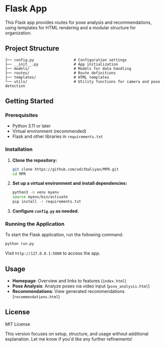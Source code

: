 
# Flask App

This Flask app provides routes for pose analysis and recommendations, using templates for HTML rendering and a modular structure for organization.

## Project Structure

```
├── config.py                  # Configuration settings
├── __init__.py                # App initialization
├── models/                    # Models for data handling
├── routes/                    # Route definitions
├── templates/                 # HTML templates
└── utils/                     # Utility functions for camera and pose detection
```

## Getting Started

### Prerequisites

- Python 3.11 or later
- Virtual environment (recommended)
- Flask and other libraries in `requirements.txt`

### Installation

1. **Clone the repository:**
   ```bash
   git clone https://github.com/uditbaliyan/MPR.git
   cd MPR
   ```

2. **Set up a virtual environment and install dependencies:**
   ```bash
   python3 -m venv myenv
   source myenv/bin/activate
   pip install -r requirements.txt
   ```

3. **Configure `config.py` as needed.**

### Running the Application

To start the Flask application, run the following command:

```bash
python run.py

```

Visit `http://127.0.0.1:5000` to access the app.

## Usage

- **Homepage**: Overview and links to features (`index.html`)
- **Pose Analysis**: Analyze poses via video input (`pose_analysis.html`)
- **Recommendations**: View generated recommendations (`recommendations.html`)

## License

MIT License


This version focuses on setup, structure, and usage without additional explanation. Let me know if you'd like any further refinements!
